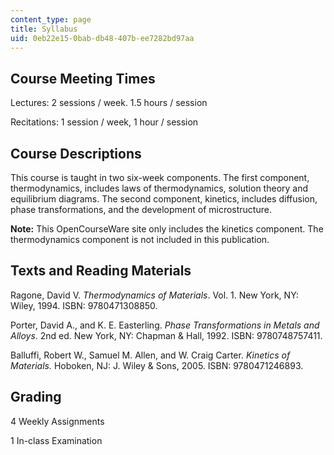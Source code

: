 ```yaml
---
content_type: page
title: Syllabus
uid: 0eb22e15-0bab-db48-407b-ee7282bd97aa
---
```


Course Meeting Times
--------------------

Lectures: 2 sessions / week. 1.5 hours / session

Recitations: 1 session / week, 1 hour / session

Course Descriptions
-------------------

This course is taught in two six-week components. The first component, thermodynamics, includes laws of thermodynamics, solution theory and equilibrium diagrams. The second component, kinetics, includes diffusion, phase transformations, and the development of microstructure.

**Note:** This OpenCourseWare site only includes the kinetics component. The thermodynamics component is not included in this publication.

Texts and Reading Materials
---------------------------

Ragone, David V. _Thermodynamics of Materials_. Vol. 1. New York, NY: Wiley, 1994. ISBN: 9780471308850.

Porter, David A., and K. E. Easterling. _Phase Transformations in Metals and Alloys_. 2nd ed. New York, NY: Chapman & Hall, 1992. ISBN: 9780748757411.

Balluffi, Robert W., Samuel M. Allen, and W. Craig Carter. _Kinetics of Materials._ Hoboken, NJ: J. Wiley & Sons, 2005. ISBN: 9780471246893.

Grading
-------

4 Weekly Assignments

1 In-class Examination